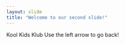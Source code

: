 ```yaml
---
layout: slide
title: "Welcome to our second slide!"
---
```

Kool Kids Klub
Use the left arrow to go back!
